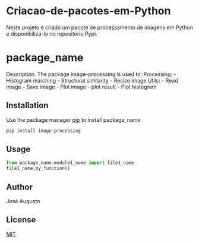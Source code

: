 # Criacao-de-pacotes-em-Python
Neste projeto é criado um pacote de processamento de imagens em Python e disponibilizá-lo no repositório Pypi. 

# package_name

Description. 
The package image-processing is used to:
	Processing:
	- Histogram marching
	- Structural similarity
	- Resize image
	Utils:
	- Read image
	- Save image
	- Plot image
	- plot result
	- Plot histogram

## Installation

Use the package manager [pip](https://pip.pypa.io/en/stable/) to install package_name

```bash
pip install image-processing
```

## Usage

```python
from package_name.module1_name import file1_name
file1_name.my_function()
```

## Author
José Augusto

## License
[MIT](https://choosealicense.com/licenses/mit/)